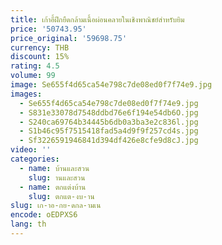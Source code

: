 ```yaml
---
title: เก้าอี้ฝึกยืดกล้ามเนื้อผ่อนคลายในเชิงพาณิชย์สำหรับยิม
price: '50743.95'
price_original: '59698.75'
currency: THB
discount: 15%
rating: 4.5
volume: 99
image: Se655f4d65ca54e798c7de08ed0f7f74e9.jpg
images:
  - Se655f4d65ca54e798c7de08ed0f7f74e9.jpg
  - S831e33078d7548ddbd76e6f194e54db6O.jpg
  - S240ca69764b34445b6db0a3ba3e2c836l.jpg
  - S1b46c95f7515418fad5a4d9f9f257cd4s.jpg
  - Sf3226591946841d394df426e8cfe9d8cJ.jpg
video: ''
categories:
  - name: บ้านและสวน
    slug: านและสวน
  - name: ตกแต่งบ้าน
    slug: ตกแต-งบ-าน
slug: เก-าอ-กย-ดกล-ามเน
encode: oEDPXS6
lang: th
---
```

  